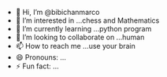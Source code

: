 - 👋 Hi, I’m @bibichanmarco
- 👀 I’m interested in ...chess and Mathematics 
- 🌱 I’m currently learning ...python program
- 💞️ I’m looking to collaborate on ...human
- 📫 How to reach me ...use your brain
- 😄 Pronouns: ...
- ⚡ Fun fact: ...

<!---
bibichanmarco/bibichanmarco is a ✨ special ✨ repository because its `README.md` (this file) appears on your GitHub profile.
You can click the Preview link to take a look at your changes.
--->
